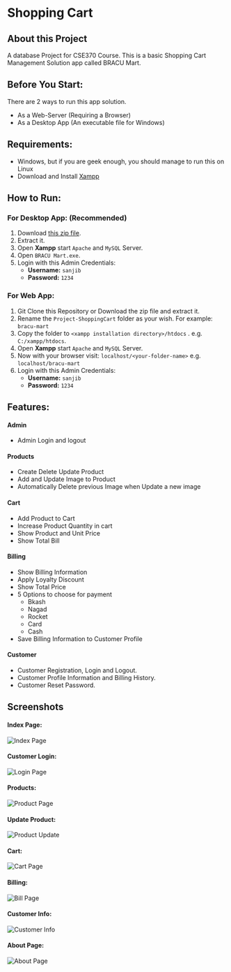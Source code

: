 # Shopping Cart


## About this Project
A database Project for CSE370 Course. This is a basic Shopping Cart Management Solution app called BRACU Mart.

## Before You Start:
There are 2 ways to run this app solution.
* As a Web-Server (Requiring a Browser)
* As a Desktop App (An executable file for Windows)

## Requirements:
* Windows, but if you are geek enough, you should manage to run this on Linux
* Download and Install [Xampp](https://www.apachefriends.org/xampp-files/8.0.6/xampp-windows-x64-8.0.6-0-VS16-installer.exe)

## How to Run:
### For Desktop App: (Recommended)
1. Download [this zip file](https://github.com/sanjib-sen/Project-ShoppingCart/releases/download/0.01/BRACU.Mart.zip).
2. Extract it.
3. Open **Xampp** start `Apache` and `MySQL` Server.
4. Open `BRACU Mart.exe`.
5. Login with this Admin Credentials:
    * **Username:** `sanjib`
    * **Password:** `1234`

### For Web App:
1. Git Clone this Repository or Download the zip file and extract it.
2. Rename the `Project-ShoppingCart` folder as your wish. For example: `bracu-mart`
3. Copy the folder to `<xampp installation directory>/htdocs` . e.g. `C:/xampp/htdocs`.
4. Open **Xampp** start `Apache` and `MySQL` Server.
5. Now with your browser visit:
   `localhost/<your-folder-name>` e.g. `localhost/bracu-mart`
6. Login with this Admin Credentials:
   * **Username:** `sanjib`
   * **Password:** `1234`
   

## Features:

#### Admin
* Admin Login and logout

#### Products
* Create Delete Update Product
* Add and Update Image to Product
* Automatically Delete previous Image when Update a new image
  
#### Cart
* Add Product to Cart
* Increase Product Quantity in cart
* Show Product and Unit Price 
* Show Total Bill

#### Billing
* Show Billing Information
* Apply Loyalty Discount
* Show Total Price
* 5 Options to choose for payment
   * Bkash
   * Nagad
   * Rocket
   * Card
   * Cash
* Save Billing Information to Customer Profile

#### Customer
* Customer Registration, Login and Logout.
* Customer Profile Information and Billing History.
* Customer Reset Password.

## Screenshots

#### Index Page:
![Index Page](screenshots/index.png)

#### Customer Login:
![Login Page](screenshots/login.png)

#### Products:
![Product Page](screenshots/products.png)

#### Update Product:
![Product Update](screenshots/update.png)

#### Cart:
![Cart Page](screenshots/cart.png)

#### Billing:
![Bill Page](screenshots/billing.png)

#### Customer Info:
![Customer Info](screenshots/customer.png)

#### About Page:
![About Page](screenshots/about.png)